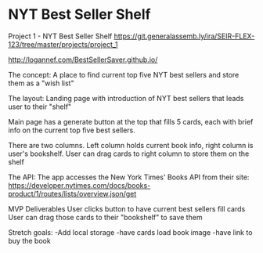 # NYT Best Seller Shelf
Project 1 - NYT Best Seller Shelf
https://git.generalassemb.ly/ira/SEIR-FLEX-123/tree/master/projects/project_1

http://logannef.com/BestSellerSaver.github.io/

The concept:
A place to find current top five NYT best sellers and store them as a "wish list"

The layout:
Landing page with introduction of NYT best sellers that leads user to their "shelf"

Main page has a generate button at the top that fills 5 cards, each with brief info on the current top five best sellers.

There are two columns. Left column holds current book info, right column is user's bookshelf. User can drag cards to right column to store them on the shelf


The API:
The app accesses the New York Times' Books API from their site:
https://developer.nytimes.com/docs/books-product/1/routes/lists/overview.json/get


MVP Deliverables
User clicks button to have current best sellers fill cards
User can drag those cards to their "bookshelf" to save them

Stretch goals:
-Add local storage
-have cards load book image
-have link to buy the book 
